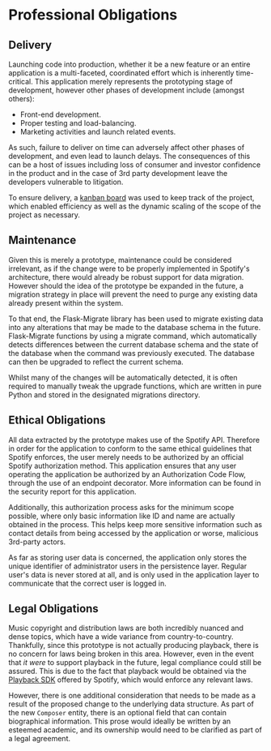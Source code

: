 # Professional Obligations

## Delivery

Launching code into production, whether it be a new feature or an entire application is a multi-faceted, coordinated effort which is inherently time-critical. This application merely represents the prototyping stage of development, however other phases of development include (amongst others):

- Front-end development.
- Proper testing and load-balancing.
- Marketing activities and launch related events.

As such, failure to deliver on time can adversely affect other phases of development, and even lead to launch delays. The consequences of this can be a host of issues including loss of consumer and investor confidence in the product and in the case of 3rd party development leave the developers vulnerable to litigation.

To ensure delivery, a [kanban board](kanban_screenshots/kanban.md) was used to keep track of the project, which enabled efficiency as well as the dynamic scaling of the scope of the project as necessary.

## Maintenance

Given this is merely a prototype, maintenance could be considered irrelevant, as if the change were to be properly implemented in Spotify's architecture, there would already be robust support for data migration. However should the idea of the prototype be expanded in the future, a migration strategy in place will prevent the need to purge any existing data already present within the system.

To that end, the Flask-Migrate library has been used to migrate existing data into any alterations that may be made to the database schema in the future. Flask-Migrate functions by using a migrate command, which automatically detects differences between the current database schema and the state of the database when the command was previously executed. The database can then be upgraded to reflect the current schema.

Whilst many of the changes will be automatically detected, it is often required to manually tweak the upgrade functions, which are written in pure Python and stored in the designated migrations directory.

## Ethical Obligations

All data extracted by the prototype makes use of the Spotify API. Therefore in order for the application to conform to the same ethical guidelines that Spotify enforces, the user merely needs to be authorized by an official Spotify authorization method. This application ensures that any user operating the application be authorized by an Authorization Code Flow, through the use of an endpoint decorator. More information can be found in the security report for this application.

Additionally, this authorization process asks for the minimum scope possible, where only basic information like ID and name are actually obtained in the process. This helps keep more sensitive information such as contact details from being accessed by the application or worse, malicious 3rd-party actors.

As far as storing user data is concerned, the application only stores the unique identifier of administrator users in the persistence layer. Regular user's data is never stored at all, and is only used in the application layer to communicate that the correct user is logged in.

## Legal Obligations

Music copyright and distribution laws are both incredibly nuanced and dense topics, which have a wide variance from country-to-country. Thankfully, since this prototype is not actually producing playback, there is no concern for laws being broken in this area. However, even in the event that *it were* to support playback in the future, legal compliance could still be assured. This is due to the fact that playback would be obtained via the [Playback SDK](https://developer.spotify.com/documentation/web-playback-sdk/) offered by Spotify, which would enforce any relevant laws.

However, there is one additional consideration that needs to be made as a result of the proposed change to the underlying data structure. As part of the new `Composer` entity, there is an optional field that can contain biographical information. This prose would ideally be written by an esteemed academic, and its ownership would need to be clarified as part of a legal agreement.